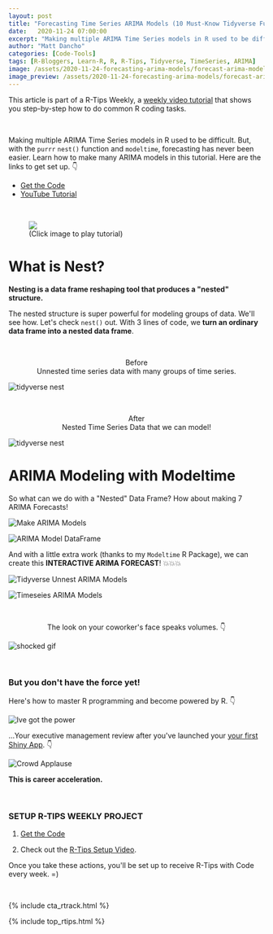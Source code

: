 ```yaml
---
layout: post
title: "Forecasting Time Series ARIMA Models (10 Must-Know Tidyverse Functions #5)"
date:   2020-11-24 07:00:00
excerpt: "Making multiple ARIMA Time Series models in R used to be difficult. But, with the purrr nest() function and modeltime, forecasting has never been easier. Learn how to make many ARIMA models in this tutorial."
author: "Matt Dancho"
categories: [Code-Tools]
tags: [R-Bloggers, Learn-R, R, R-Tips, Tidyverse, TimeSeries, ARIMA]
image: /assets/2020-11-24-forecasting-arima-models/forecast-arima-models-cover.png
image_preview: /assets/2020-11-24-forecasting-arima-models/forecast-arima-models-preview.jpg
---
```




This article is part of a R-Tips Weekly, a [weekly video tutorial](https://learn.business-science.io/r-tips-newsletter) that shows you step-by-step how to do common R coding tasks.

<br/>

Making multiple ARIMA Time Series models in R used to be difficult. But, with the `purrr` `nest()` function and `modeltime`, forecasting has never been easier. Learn how to make many ARIMA models in this tutorial. Here are the links to get set up. 👇

- [Get the Code](https://learn.business-science.io/r-tips-newsletter)
- [YouTube Tutorial](https://youtu.be/3znQUrREUC8)

<br>

<figure class="text-center">
  <a href="https://youtu.be/3znQUrREUC8"><img src="/assets/2020-11-24-forecasting-arima-models/video_thumb.jpg" border="0" /></a>
  <figcaption>(Click image to play tutorial)</figcaption>
</figure>


# What is Nest?

**Nesting is a data frame reshaping tool that produces a "nested" structure.**

The nested structure is super powerful for modeling groups of data. We'll see how.
Let's check `nest()` out. With 3 lines of code, we **turn an ordinary data frame into a nested data frame**. 

<br>

<center><p>Before <br>Unnested time series data with many groups of time series.</p></center>

![tidyverse nest](/assets/2020-11-24-forecasting-arima-models/before_nesting.jpg)

<br>

<center><p>After <br>Nested Time Series Data that we can model!</p></center>

![tidyverse nest](/assets/2020-11-24-forecasting-arima-models/after_nesting.jpg)



# ARIMA Modeling with Modeltime

So what can we do with a "Nested" Data Frame?  How about making 7 ARIMA Forecasts!

![Make ARIMA Models](/assets/2020-11-24-forecasting-arima-models/making_arima_models.jpg)

![ARIMA Model DataFrame](/assets/2020-11-24-forecasting-arima-models/arima_model_dataframe.jpg)


And with a little extra work (thanks to my `Modeltime` R Package), we can create this **INTERACTIVE ARIMA FORECAST**! 💥💥💥

![Tidyverse Unnest ARIMA Models](/assets/2020-11-24-forecasting-arima-models/unnest_arima_models.jpg)


![Timeseies ARIMA Models](/assets/2020-11-24-forecasting-arima-models/timeseries_arima_models.jpg)





<br>

<center><p>The look on your coworker's face speaks volumes. 👇</p></center>

![shocked gif](/assets/2020-11-24-forecasting-arima-models/shocked.gif)




<br>

### But you don't have the force yet! 

Here's how to master R programming and become powered by R.  👇
 
![Ive got the power](/assets/2020-11-24-forecasting-arima-models/got_the_power.gif)


...Your executive management review after you've launched your [your first Shiny App](https://www.business-science.io/business/2020/08/05/build-data-science-app-3-months.html). 👇

![Crowd Applause](/assets/2020-11-24-forecasting-arima-models/applause.gif)


**This is career acceleration.**



<br>

### SETUP R-TIPS WEEKLY PROJECT

1. [Get the Code](https://learn.business-science.io/r-tips-newsletter)

2. Check out the [R-Tips Setup Video](https://youtu.be/F7aYV0RPyD0).

Once you take these actions, you'll be set up to receive R-Tips with Code every week. =)

<br>

{% include cta_rtrack.html %}

{% include top_rtips.html %}
